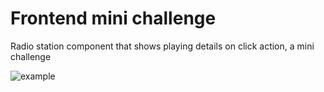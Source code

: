 # Frontend mini challenge
Radio station component that shows playing details on click action, a mini challenge

![example](https://i.imgur.com/x2n1xdx.gif)
